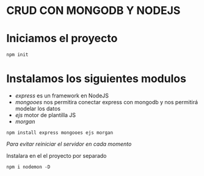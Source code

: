 # CRUD CON MONGODB Y NODEJS

# Iniciamos el proyecto 

```
npm init
```
# Instalamos los siguientes modulos

* _express_ es un framework en NodeJS
* _mongooes_ nos permitira conectar express con mongodb y nos permitirá modelar los datos
* _ejs_ motor de plantilla JS
* _morgan_

```
npm install express mongooes ejs morgan
```
 _Para evitar reiniciar el servidor en cada momento_

Instalara en el el proyecto por separado
 ```
npm i nodemon -D
 ```
